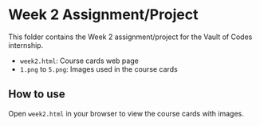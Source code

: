 # Week 2 Assignment/Project

This folder contains the Week 2 assignment/project for the Vault of Codes internship.

- `week2.html`: Course cards web page
- `1.png` to `5.png`: Images used in the course cards

## How to use
Open `week2.html` in your browser to view the course cards with images.

